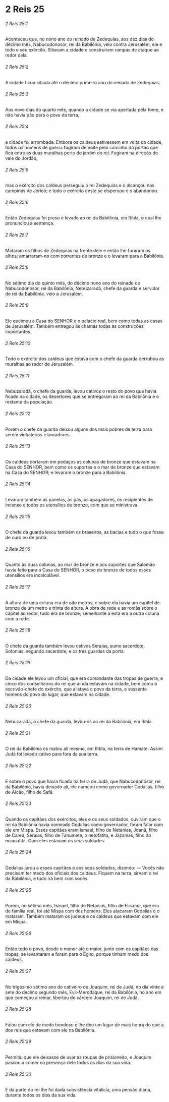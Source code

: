 # 2 Reis 25

###### 2 Reis 25:1

Aconteceu que, no nono ano do reinado de Zedequias, aos dez dias do décimo mês, Nabucodonosor, rei da Babilônia, veio contra Jerusalém, ele e todo o seu exército. Sitiaram a cidade e construíram rampas de ataque ao redor dela.

###### 2 Reis 25:2

A cidade ficou sitiada até o décimo primeiro ano do reinado de Zedequias.

###### 2 Reis 25:3

Aos nove dias do quarto mês, quando a cidade se via apertada pela fome, e não havia pão para o povo da terra,

###### 2 Reis 25:4

a cidade foi arrombada. Embora os caldeus estivessem em volta da cidade, todos os homens de guerra fugiram de noite pelo caminho do portão que fica entre as duas muralhas perto do jardim do rei. Fugiram na direção do vale do Jordão,

###### 2 Reis 25:5

mas o exército dos caldeus perseguiu o rei Zedequias e o alcançou nas campinas de Jericó; e todo o exército deste se dispersou e o abandonou.

###### 2 Reis 25:6

Então Zedequias foi preso e levado ao rei da Babilônia, em Ribla, o qual lhe pronunciou a sentença.

###### 2 Reis 25:7

Mataram os filhos de Zedequias na frente dele e então lhe furaram os olhos; amarraram-no com correntes de bronze e o levaram para a Babilônia.

###### 2 Reis 25:8

No sétimo dia do quinto mês, do décimo nono ano do reinado de Nabucodonosor, rei da Babilônia, Nebuzaradã, chefe da guarda e servidor do rei da Babilônia, veio a Jerusalém.

###### 2 Reis 25:9

Ele queimou a Casa do SENHOR e o palácio real, bem como todas as casas de Jerusalém. Também entregou às chamas todas as construções importantes.

###### 2 Reis 25:10

Todo o exército dos caldeus que estava com o chefe da guarda derrubou as muralhas ao redor de Jerusalém.

###### 2 Reis 25:11

Nebuzaradã, o chefe da guarda, levou cativos o resto do povo que havia ficado na cidade, os desertores que se entregaram ao rei da Babilônia e o restante da população.

###### 2 Reis 25:12

Porém o chefe da guarda deixou alguns dos mais pobres da terra para serem vinhateiros e lavradores.

###### 2 Reis 25:13

Os caldeus cortaram em pedaços as colunas de bronze que estavam na Casa do SENHOR, bem como os suportes e o mar de bronze que estavam na Casa do SENHOR; e levaram o bronze para a Babilônia.

###### 2 Reis 25:14

Levaram também as panelas, as pás, os apagadores, os recipientes de incenso e todos os utensílios de bronze, com que se ministrava.

###### 2 Reis 25:15

O chefe da guarda levou também os braseiros, as bacias e tudo o que fosse de ouro ou de prata.

###### 2 Reis 25:16

Quanto às duas colunas, ao mar de bronze e aos suportes que Salomão havia feito para a Casa do SENHOR, o peso do bronze de todos esses utensílios era incalculável.

###### 2 Reis 25:17

A altura de uma coluna era de oito metros, e sobre ela havia um capitel de bronze de um metro e trinta de altura. A obra de rede e as romãs sobre o capitel ao redor, tudo era de bronze; semelhante a esta era a outra coluna com a rede.

###### 2 Reis 25:18

O chefe da guarda também levou cativos Seraías, sumo sacerdote, Sofonias, segundo sacerdote, e os três guardas da porta.

###### 2 Reis 25:19

Da cidade ele levou um oficial, que era comandante das tropas de guerra, e cinco dos conselheiros do rei que ainda estavam na cidade, bem como o escrivão-chefe do exército, que alistava o povo da terra, e sessenta homens do povo do lugar, que estavam na cidade.

###### 2 Reis 25:20

Nebuzaradã, o chefe da guarda, levou-os ao rei da Babilônia, em Ribla.

###### 2 Reis 25:21

O rei da Babilônia os matou ali mesmo, em Ribla, na terra de Hamate. Assim Judá foi levado cativo para fora da sua terra.

###### 2 Reis 25:22

E sobre o povo que havia ficado na terra de Judá, que Nabucodonosor, rei da Babilônia, havia deixado ali, ele nomeou como governador Gedalias, filho de Aicão, filho de Safã.

###### 2 Reis 25:23

Quando os capitães dos exércitos, eles e os seus soldados, ouviram que o rei da Babilônia havia nomeado Gedalias como governador, foram falar com ele em Mispa. Esses capitães eram Ismael, filho de Netanias, Joanã, filho de Careá, Seraías, filho de Tanumete, o netofatita, e Jazanias, filho do maacatita. Com eles estavam os seus soldados.

###### 2 Reis 25:24

Gedalias jurou a esses capitães e aos seus soldados, dizendo: — Vocês não precisam ter medo dos oficiais dos caldeus. Fiquem na terra, sirvam o rei da Babilônia, e tudo irá bem com vocês.

###### 2 Reis 25:25

Porém, no sétimo mês, Ismael, filho de Netanias, filho de Elisama, que era de família real, foi até Mispa com dez homens. Eles atacaram Gedalias e o mataram. Também mataram os judeus e os caldeus que estavam com ele em Mispa.

###### 2 Reis 25:26

Então todo o povo, desde o menor até o maior, junto com os capitães das tropas, se levantaram e foram para o Egito, porque tinham medo dos caldeus.

###### 2 Reis 25:27

No trigésimo sétimo ano do cativeiro de Joaquim, rei de Judá, no dia vinte e sete do décimo segundo mês, Evil-Merodaque, rei da Babilônia, no ano em que começou a reinar, libertou do cárcere Joaquim, rei de Judá.

###### 2 Reis 25:28

Falou com ele de modo bondoso e lhe deu um lugar de mais honra do que a dos reis que estavam com ele na Babilônia.

###### 2 Reis 25:29

Permitiu que ele deixasse de usar as roupas de prisioneiro, e Joaquim passou a comer na presença dele todos os dias da sua vida.

###### 2 Reis 25:30

E da parte do rei lhe foi dada subsistência vitalícia, uma pensão diária, durante todos os dias da sua vida.

